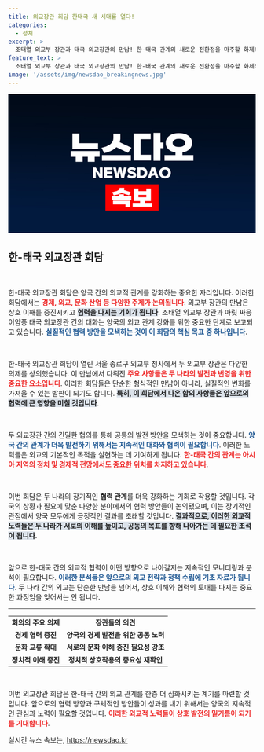 ```yaml
---
title: 외교장관 회담 한태국 새 시대를 열다!
categories:
  - 정치
excerpt: >
  조태열 외교부 장관과 태국 외교장관의 만남! 한-태국 관계의 새로운 전환점을 마주할 화제의 회담, 그 뒷이야기는 무엇일까? 클릭해 확인하세요!
feature_text: >
  조태열 외교부 장관과 태국 외교장관의 만남! 한-태국 관계의 새로운 전환점을 마주할 화제의 회담, 그 뒷이야기는 무엇일까? 클릭해 확인하세요!
image: '/assets/img/newsdao_breakingnews.jpg'
---
```


<p><img src="/assets/img/newsdao_breakingnews.jpg" alt="flaretime 속보" /></p>

<h2 data-ke-size="size26">한-태국 외교장관 회담</h2>

<p data-ke-size="size16">&nbsp;</p>

<p>한-태국 외교장관 회담은 양국 간의 외교적 관계를 강화하는 중요한 자리입니다. 이러한 회담에서는 <b><span style="color: #ee2323;">경제, 외교, 문화 산업 등 다양한 주제가 논의됩니다</span></b>. 외교부 장관의 만남은 상호 이해를 증진시키고 <b><span style="background-color: #21538527;">협력을 다지는 기회가 됩니다</span></b>. 조태열 외교부 장관과 마릿 싸응이얌퐁 태국 외교장관 간의 대화는 양국의 외교 관계 강화를 위한 중요한 단계로 보고되고 있습니다. <b><span style="color: #1a5490;">실질적인 협력 방안을 모색하는 것이 이 회담의 핵심 목표 중 하나입니다</span></b>.</p>

<p data-ke-size="size16">&nbsp;</p>

<p>한-태국 외교장관 회담이 열린 서울 종로구 외교부 청사에서 두 외교부 장관은 다양한 의제를 상의했습니다. 이 만남에서 다뤄진 <b><span style="color: #ee2323;">주요 사항들은 두 나라의 발전과 번영을 위한 중요한 요소입니다</span></b>. 이러한 회담들은 단순한 형식적인 만남이 아니라, 실질적인 변화를 가져올 수 있는 발판이 되기도 합니다. <b><span style="background-color: #21538527;">특히, 이 회담에서 나온 합의 사항들은 앞으로의 협력에 큰 영향을 미칠 것입니다</span></b>.</p>

<p data-ke-size="size16">&nbsp;</p>

<p>두 외교장관 간의 긴밀한 협의를 통해 공통의 발전 방안을 모색하는 것이 중요합니다. <b><span style="color: #1a5490;">양국 간의 관계가 더욱 발전하기 위해서는 지속적인 대화와 협력이 필요합니다</span></b>. 이러한 노력들은 외교의 기본적인 목적을 실현하는 데 기여하게 됩니다. <b><span style="color: #ee2323;">한-태국 간의 관계는 아시아 지역의 정치 및 경제적 전망에서도 중요한 위치를 차지하고 있습니다</span></b>.</p>

<p data-ke-size="size16">&nbsp;</p>

<p>이번 회담은 두 나라의 장기적인 <b>협력 관계</b>를 더욱 강화하는 기회로 작용할 것입니다. 각국의 상황과 필요에 맞춘 다양한 분야에서의 협력 방안들이 논의됐으며, 이는 장기적인 관점에서 양국 모두에게 긍정적인 결과를 초래할 것입니다. <b><span style="background-color: #21538527;">결과적으로, 이러한 외교적 노력들은 두 나라가 서로의 이해를 높이고, 공동의 목표를 향해 나아가는 데 필요한 초석이 됩니다</span></b>.</p>

<p data-ke-size="size16">&nbsp;</p>

<p>앞으로 한-태국 간의 외교적 협력이 어떤 방향으로 나아갈지는 지속적인 모니터링과 분석이 필요합니다. <b><span style="color: #1a5490;">이러한 분석들은 앞으로의 외교 전략과 정책 수립에 기초 자료가 됩니다</span></b>. 두 나라 간의 외교는 단순한 만남을 넘어서, 상호 이해와 협력의 토대를 다지는 중요한 과정임을 잊어서는 안 됩니다. </p>

<hr style="height: 1px; border: none; background-color: #333;" />

<table>
  <tr>
    <td style="text-align: center; height: 17px;"><b>회의의 주요 의제</b></td>
    <td style="text-align: center; height: 17px;"><b>장관들의 의견</b></td>
  </tr>
  <tr>
    <td style="text-align: center; height: 17px;"><b>경제 협력 증진</b></td>
    <td style="text-align: center; height: 17px;"><b>양국의 경제 발전을 위한 공동 노력</b></td>
  </tr>
  <tr>
    <td style="text-align: center; height: 17px;"><b>문화 교류 확대</b></td>
    <td style="text-align: center; height: 17px;"><b>서로의 문화 이해 증진 필요성 강조</b></td>
  </tr>
  <tr>
    <td style="text-align: center; height: 17px;"><b>정치적 이해 증진</b></td>
    <td style="text-align: center; height: 17px;"><b>정치적 상호작용의 중요성 재확인</b></td>
  </tr>
</table>

<p data-ke-size="size16">&nbsp;</p>

<p>이번 외교장관 회담은 한-태국 간의 외교 관계를 한층 더 심화시키는 계기를 마련할 것입니다. 앞으로의 협력 방향과 구체적인 방안들이 성과를 내기 위해서는 양국의 지속적인 관심과 노력이 필요할 것입니다. <b><span style="color: #ee2323;">이러한 외교적 노력들이 상호 발전의 밑거름이 되기를 기대합니다</span></b>.</p>
실시간 뉴스 속보는, <a href="https://newsdao.kr" rel="dofollow">https://newsdao.kr</a>


